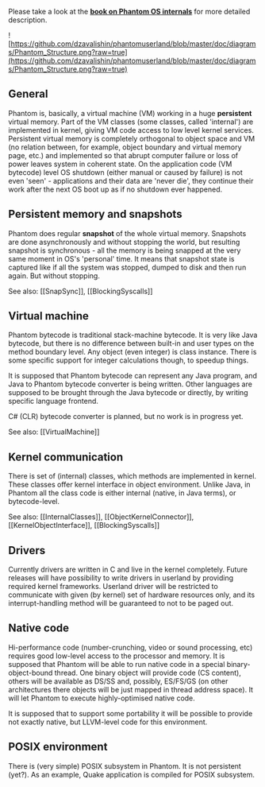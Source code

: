 Please take a look at the **[book on Phantom OS internals](https://phantomdox.readthedocs.io/en/latest/)** for more detailed description.

![https://github.com/dzavalishin/phantomuserland/blob/master/doc/diagrams/Phantom_Structure.png?raw=true](https://github.com/dzavalishin/phantomuserland/blob/master/doc/diagrams/Phantom_Structure.png?raw=true)

## General ##

Phantom is, basically, a virtual machine (VM) working in a huge **persistent**
virtual memory. Part of the VM classes (some classes, called 'internal') are
implemented in kernel, giving VM code access to low level kernel services.
Persistent virtual memory is completely orthogonal to object space and VM
(no relation between, for example, object boundary and virtual memory page,
etc.) and implemented so that abrupt computer failure or loss of power
leaves system in coherent state. On the application code (VM bytecode) level
OS shutdown (either manual or caused by failure) is not even 'seen' - applications
and their data are 'never die', they continue their work after the next OS
boot up as if no shutdown ever happened.

## Persistent memory and snapshots ##

Phantom does regular **snapshot** of the whole virtual memory. Snapshots are
done asynchronously and without stopping the world, but resulting snapshot
is synchronous - all the memory is being snapped at the very same moment in
OS's 'personal' time. It means that snapshot state is captured like if all
the system was stopped, dumped to disk and then run again. But without stopping.

See also: [[SnapSync]], [[BlockingSyscalls]]

## Virtual machine ##

Phantom bytecode is traditional stack-machine bytecode. It is very like
Java bytecode, but there is no difference between built-in and user
types on the method boundary level. Any object (even integer) is class instance. There is
some specific support for integer calculations though, to speedup things.

It is supposed that Phantom bytecode can represent any Java program, and
Java to Phantom bytecode converter is being written. Other languages are
supposed to be brought through the Java bytecode or directly, by writing
specific language frontend.

C# (CLR) bytecode converter is planned, but no work is in progress yet.

See also: [[VirtualMachine]]

## Kernel communication ##

There is set of (internal) classes, which methods are implemented in kernel.
These classes offer kernel interface in object environment. Unlike Java,
in Phantom all the class code is either internal (native, in Java terms), or
bytecode-level. 

See also: [[InternalClasses]], [[ObjectKernelConnector]], [[KernelObjectInterface]], [[BlockingSyscalls]]

## Drivers ##

Currently drivers are written in C and live in the kernel completely.
Future releases will have possibility to write drivers in userland by
providing required kernel frameworks. Userland driver will be restricted
to communicate with given (by kernel) set of hardware resources only, and
its interrupt-handling method will be guaranteed to not to be paged out.


## Native code ##

Hi-performance code (number-crunching, video or sound processing, etc)
requires good low-level access to the processor and memory. It is supposed
that Phantom will be able to run native code in a special binary-object-bound
thread. One binary object will provide code (CS content), others will be
available as DS/SS and, possibly, ES/FS/GS (on other architectures there objects
will be just mapped in thread address space). It will let Phantom to
execute highly-optimised native code.

It is supposed that to support some portability it will be possible to provide
not exactly native, but LLVM-level code for this environment.

## POSIX environment ##

There is (very simple) POSIX subsystem in Phantom. It is not persistent 
(yet?). As an example, Quake application is compiled for POSIX subsystem.

